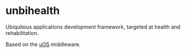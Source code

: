 unbihealth
=========

Ubiquitous applications development framework, targeted at health and rehabilitation.

Based on the [uOS](https://github.com/UnBiquitous/uos_core) middleware.
